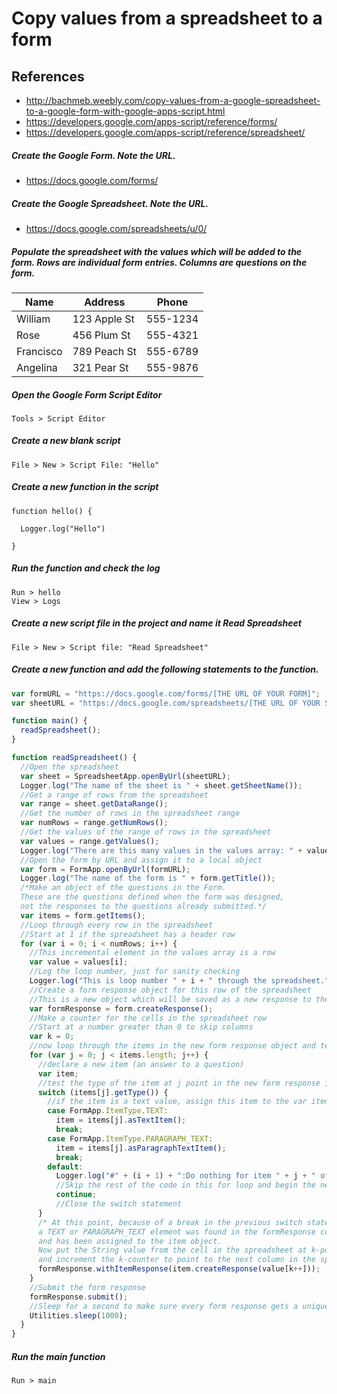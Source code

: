 # Copy values from a spreadsheet to a form

## References
* http://bachmeb.weebly.com/copy-values-from-a-google-spreadsheet-to-a-google-form-with-google-apps-script.html
* https://developers.google.com/apps-script/reference/forms/
* https://developers.google.com/apps-script/reference/spreadsheet/

##### Create the Google Form. Note the URL.
* https://docs.google.com/forms/
 
##### Create the Google Spreadsheet. Note the URL.
* https://docs.google.com/spreadsheets/u/0/

##### Populate the spreadsheet with the values which will be added to the form. Rows are individual form entries. Columns are questions on the form.

|Name|Address|Phone|
|----|-------|-----|
|William|123 Apple St|555-1234|
|Rose|456 Plum St|555-4321|
|Francisco|789 Peach St|555-6789|
|Angelina|321 Pear St|555-9876|


##### Open the Google Form Script Editor
    Tools > Script Editor

##### Create a new blank script
    File > New > Script File: "Hello"

##### Create a new function in the script
```
function hello() {

  Logger.log("Hello")
  
}
```

##### Run the function and check the log
    Run > hello
    View > Logs

##### Create a new script file in the project and name it Read Spreadsheet
    File > New > Script file: "Read Spreadsheet"
    
##### Create a new function and add the following statements to the function.
```javascript
var formURL = "https://docs.google.com/forms/[THE URL OF YOUR FORM]";
var sheetURL = "https://docs.google.com/spreadsheets/[THE URL OF YOUR SPREADSHEET]";

function main() {
  readSpreadsheet();
}

function readSpreadsheet() {
  //Open the spreadsheet
  var sheet = SpreadsheetApp.openByUrl(sheetURL);
  Logger.log("The name of the sheet is " + sheet.getSheetName());
  //Get a range of rows from the spreadsheet
  var range = sheet.getDataRange();
  //Get the number of rows in the spreadsheet range
  var numRows = range.getNumRows();
  //Get the values of the range of rows in the spreadsheet
  var values = range.getValues();
  Logger.log("There are this many values in the values array: " + values.length);
  //Open the form by URL and assign it to a local object
  var form = FormApp.openByUrl(formURL);
  Logger.log("The name of the form is " + form.getTitle());
  /*Make an object of the questions in the Form. 
  These are the questions defined when the form was designed, 
  not the responses to the questions already submitted.*/
  var items = form.getItems();
  //Loop through every row in the spreadsheet
  //Start at 1 if the spreadsheet has a header row
  for (var i = 0; i < numRows; i++) {
    //This incremental element in the values array is a row
    var value = values[i];
    //Log the loop number, just for sanity checking
    Logger.log("This is loop number " + i + " through the spreadsheet.");
    //Create a form response object for this row of the spreadsheet
    //This is a new object which will be saved as a new response to the form
    var formResponse = form.createResponse();
    //Make a counter for the cells in the spreadsheet row
    //Start at a number greater than 0 to skip columns
    var k = 0;
    //now loop through the items in the new form response object and test the type of each
    for (var j = 0; j < items.length; j++) {
      //declare a new item (an answer to a question)
      var item;
      //test the type of the item at j point in the new form response items array
      switch (items[j].getType()) {
        //if the item is a text value, assign this item to the var item and break the switch statement
        case FormApp.ItemType.TEXT:
          item = items[j].asTextItem();
          break;
        case FormApp.ItemType.PARAGRAPH_TEXT:
          item = items[j].asParagraphTextItem();
          break;
        default:
          Logger.log("#" + (i + 1) + ":Do nothing for item " + j + " of type " + items[j].getType());
          //Skip the rest of the code in this for loop and begin the next loop
          continue;
          //Close the switch statement
      }
      /* At this point, because of a break in the previous switch statement, 
      a TEXT or PARAGRAPH_TEXT element was found in the formResponse collection 
      and has been assigned to the item object. 
      Now put the String value from the cell in the spreadsheet at k-position into this element 
      and increment the k-counter to point to the next column in the spreadsheet row */
      formResponse.withItemResponse(item.createResponse(value[k++]));
    }
    //Submit the form response
    formResponse.submit();
    //Sleep for a second to make sure every form response gets a unique timestamp
    Utilities.sleep(1000);
  }
}
```
##### Run the main function
    Run > main
